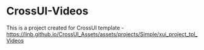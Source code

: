# CrossUI-Videos
This is a project created for CrossUI template - https://linb.github.io/CrossUI_Assets/assets/projects/Simple/xui_project_tpl_Videos
